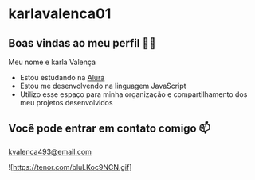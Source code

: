 # karlavalenca01
## Boas vindas ao meu perfil 💙💙

Meu nome e karla Valença

- Estou estudando na [Alura](https://cursos.alura.com.br)
- Estou me desenvolvendo na linguagem JavaScript
- Utilizo esse espaço para minha organização e compartilhamento dos meu projetos desenvolvidos

## Você pode entrar em contato comigo 📫
kvalenca493@email.com

![https://tenor.com/bluLKoc9NCN.gif]



